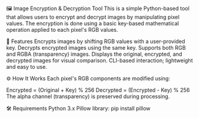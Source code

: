 🖼️ Image Encryption & Decryption Tool
This is a simple Python-based tool that allows users to encrypt and decrypt images by manipulating pixel values. 
The encryption is done using a basic key-based mathematical operation applied to each pixel's RGB values.

🔐 Features
Encrypts images by shifting RGB values with a user-provided key.
Decrypts encrypted images using the same key.
Supports both RGB and RGBA (transparency) images.
Displays the original, encrypted, and decrypted images for visual comparison.
CLI-based interaction; lightweight and easy to use.

⚙️ How It Works
Each pixel's RGB components are modified using:

Encrypted = (Original + Key) % 256
Decrypted = (Encrypted - Key) % 256
The alpha channel (transparency) is preserved during processing.

🛠 Requirements
Python 3.x
Pillow library: pip install pillow
